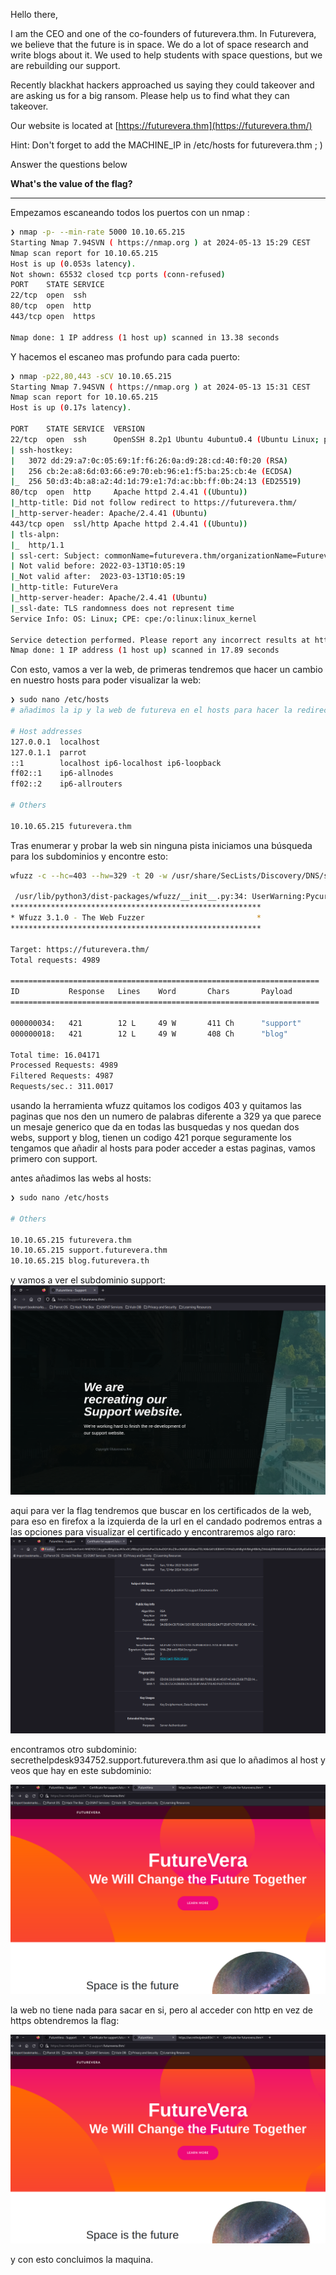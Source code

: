 Hello there,  
  
I am the CEO and one of the co-founders of futurevera.thm. In Futurevera, we believe that the future is in space. We do a lot of space research and write blogs about it. We used to help students with space questions, but we are rebuilding our support.  

Recently blackhat hackers approached us saying they could takeover and are asking us for a big ransom. Please help us to find what they can takeover.  
  
Our website is located at [https://futurevera.thm](https://futurevera.thm/)

Hint: Don't forget to add the MACHINE_IP in /etc/hosts for futurevera.thm ; )

Answer the questions below

**What's the value of the flag?**

-----


Empezamos escaneando todos los puertos con un nmap :

``` bash
❯ nmap -p- --min-rate 5000 10.10.65.215
Starting Nmap 7.94SVN ( https://nmap.org ) at 2024-05-13 15:29 CEST
Nmap scan report for 10.10.65.215
Host is up (0.053s latency).
Not shown: 65532 closed tcp ports (conn-refused)
PORT    STATE SERVICE
22/tcp  open  ssh
80/tcp  open  http
443/tcp open  https

Nmap done: 1 IP address (1 host up) scanned in 13.38 seconds

```

Y hacemos el escaneo mas profundo para cada puerto:

``` bash
❯ nmap -p22,80,443 -sCV 10.10.65.215
Starting Nmap 7.94SVN ( https://nmap.org ) at 2024-05-13 15:31 CEST
Nmap scan report for 10.10.65.215
Host is up (0.17s latency).

PORT    STATE SERVICE  VERSION
22/tcp  open  ssh      OpenSSH 8.2p1 Ubuntu 4ubuntu0.4 (Ubuntu Linux; protocol 2.0)
| ssh-hostkey: 
|   3072 dd:29:a7:0c:05:69:1f:f6:26:0a:d9:28:cd:40:f0:20 (RSA)
|   256 cb:2e:a8:6d:03:66:e9:70:eb:96:e1:f5:ba:25:cb:4e (ECDSA)
|_  256 50:d3:4b:a8:a2:4d:1d:79:e1:7d:ac:bb:ff:0b:24:13 (ED25519)
80/tcp  open  http     Apache httpd 2.4.41 ((Ubuntu))
|_http-title: Did not follow redirect to https://futurevera.thm/
|_http-server-header: Apache/2.4.41 (Ubuntu)
443/tcp open  ssl/http Apache httpd 2.4.41 ((Ubuntu))
| tls-alpn: 
|_  http/1.1
| ssl-cert: Subject: commonName=futurevera.thm/organizationName=Futurevera/stateOrProvinceName=Oregon/countryName=US
| Not valid before: 2022-03-13T10:05:19
|_Not valid after:  2023-03-13T10:05:19
|_http-title: FutureVera
|_http-server-header: Apache/2.4.41 (Ubuntu)
|_ssl-date: TLS randomness does not represent time
Service Info: OS: Linux; CPE: cpe:/o:linux:linux_kernel

Service detection performed. Please report any incorrect results at https://nmap.org/submit/ .
Nmap done: 1 IP address (1 host up) scanned in 17.89 seconds
```

Con esto, vamos a ver la web, de primeras tendremos que hacer un cambio en nuestro hosts para poder visualizar la web:

``` bash
❯ sudo nano /etc/hosts
# añadimos la ip y la web de futureva en el hosts para hacer la redireccion, asi se ve mi hosts:

# Host addresses
127.0.0.1  localhost
127.0.1.1  parrot
::1        localhost ip6-localhost ip6-loopback
ff02::1    ip6-allnodes
ff02::2    ip6-allrouters

# Others

10.10.65.215 futurevera.thm

```

Tras enumerar y probar la web sin ninguna pista iniciamos una búsqueda para los subdominios y encontre esto:

``` bash
wfuzz -c --hc=403 --hw=329 -t 20 -w /usr/share/SecLists/Discovery/DNS/subdomains-top1million-5000.txt -H "Host: FUZZ.futurevera.thm" -u https://futurevera.thm

 /usr/lib/python3/dist-packages/wfuzz/__init__.py:34: UserWarning:Pycurl is not compiled against Openssl. Wfuzz might not work correctly when fuzzing SSL sites. Check Wfuzzs documentation for more information.
********************************************************
* Wfuzz 3.1.0 - The Web Fuzzer                         *
********************************************************

Target: https://futurevera.thm/
Total requests: 4989

=====================================================================
ID           Response   Lines    Word       Chars       Payload                                                                                                                      
=====================================================================

000000034:   421        12 L     49 W       411 Ch      "support"                                                                                                                    
000000018:   421        12 L     49 W       408 Ch      "blog"                                                                                                                       

Total time: 16.04171
Processed Requests: 4989
Filtered Requests: 4987
Requests/sec.: 311.0017

```
 
 usando la herramienta wfuzz quitamos los codigos 403 y quitamos las paginas que nos den un numero de palabras diferente a 329 ya que parece un mesaje generico que da en todas las busquedas y nos quedan dos webs, support y blog, tienen un codigo 421 porque seguramente los tengamos que añadir al hosts para poder acceder a estas paginas, vamos primero con support.
 
antes añadimos las webs al hosts:

``` bash
❯ sudo nano /etc/hosts

# Others

10.10.65.215 futurevera.thm
10.10.65.215 support.futurevera.thm
10.10.65.215 blog.futurevera.th
```

 y vamos a ver el subdominio support:
![takeoverweb.png](assets/takeoverweb.png)

aqui para ver la flag tendremos que buscar en los certificados de la web, para eso en firefox a la izquierda de la url en el candado podremos entras a las opciones para visualizar el certificado y encontraremos algo raro:
![takeover1.png](assets/takeover1.png)

encontramos otro subdominio: secrethelpdesk934752.support.futurevera.thm
asi que lo añadimos al host y veos que hay en este subdominio:

![takeover2.png](assets/takeover2.png)

la web no tiene nada para sacar en si, pero al acceder con http en vez de https obtendremos la flag:

![takeover3.png](assets/takeover3.png)

y con esto concluimos la maquina.




